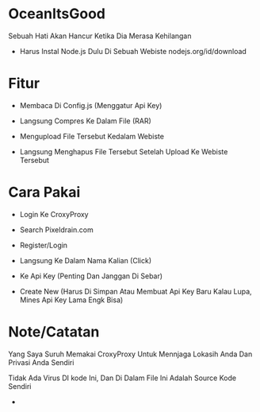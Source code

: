 # OceanItsGood
Sebuah Hati Akan Hancur Ketika Dia Merasa Kehilangan

- Harus Instal Node.js Dulu Di Sebuah Webiste nodejs.org/id/download

# Fitur

- Membaca Di Config.js (Menggatur Api Key)

- Langsung Compres Ke Dalam File (RAR)

- Mengupload File Tersebut Kedalam Webiste

- Langsung Menghapus File Tersebut Setelah Upload Ke Webiste Tersebut

# Cara Pakai

- Login Ke CroxyProxy 

- Search Pixeldrain.com

- Register/Login

- Langsung Ke Dalam Nama Kalian (Click)

- Ke Api Key (Penting Dan Janggan Di Sebar)

- Create New (Harus Di Simpan Atau Membuat Api Key Baru Kalau Lupa, Mines Api Key Lama Engk Bisa)

# Note/Catatan

Yang Saya Suruh Memakai CroxyProxy Untuk Mennjaga Lokasih Anda Dan Privasi Anda Sendiri

Tidak Ada Virus DI kode Ini, Dan Di Dalam File Ini Adalah Source Kode Sendiri

-
